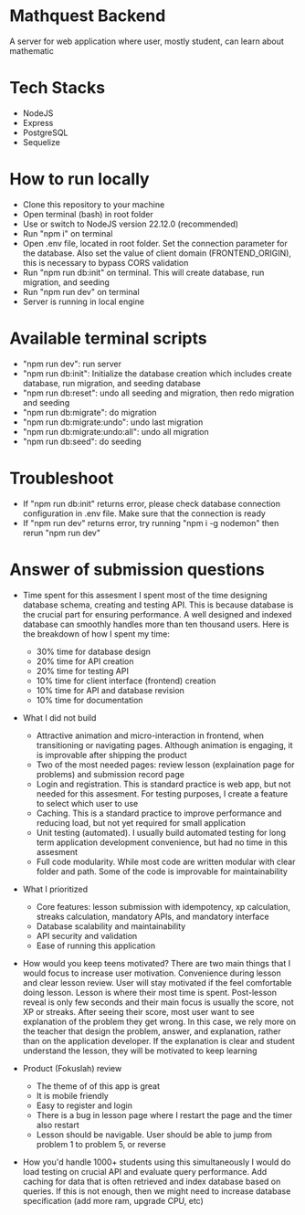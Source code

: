 # Mathquest Backend

A server for web application where user, mostly student, can learn about mathematic

# Tech Stacks

- NodeJS
- Express
- PostgreSQL
- Sequelize

# How to run locally

- Clone this repository to your machine
- Open terminal (bash) in root folder
- Use or switch to NodeJS version 22.12.0 (recommended)
- Run "npm i" on terminal
- Open .env file, located in root folder. Set the connection parameter for the database. Also set the value of client domain (FRONTEND_ORIGIN), this is necessary to bypass CORS validation
- Run "npm run db:init" on terminal. This will create database, run migration, and seeding
- Run "npm run dev" on terminal
- Server is running in local engine

# Available terminal scripts

- "npm run dev": run server
- "npm run db:init": Initialize the database creation which includes create database, run migration, and seeding database
- "npm run db:reset": undo all seeding and migration, then redo migration and seeding
- "npm run db:migrate": do migration
- "npm run db:migrate:undo": undo last migration
- "npm run db:migrate:undo:all": undo all migration
- "npm run db:seed": do seeding

# Troubleshoot

- If "npm run db:init" returns error, please check database connection configuration in .env file. Make sure that the connection is ready
- If "npm run dev" returns error, try running "npm i -g nodemon" then rerun "npm run dev"

# Answer of submission questions

* Time spent for this assesment
    I spent most of the time designing database schema, creating and testing API. This is because database is the crucial part for ensuring performance. A well designed and indexed database can smoothly handles more than ten thousand users. Here is the breakdown of how I spent my time:
    - 30% time for database design
    - 20% time for API creation
    - 20% time for testing API
    - 10% time for client interface (frontend) creation 
    - 10% time for API and database revision
    - 10% time for documentation

* What I did not build
    - Attractive animation and micro-interaction in frontend, when transitioning or navigating pages. Although animation is engaging, it is improvable after shipping the product
    - Two of the most needed pages: review lesson (explaination page for problems) and submission record page
    - Login and registration. This is standard practice is web app, but not needed for this assesment. For testing purposes, I create a feature to select which user to use
    - Caching. This is a standard practice to improve performance and reducing load, but not yet required for small application
    - Unit testing (automated). I usually build automated testing for long term application development convenience, but had no time in this assesment
    - Full code modularity. While most code are written modular with clear folder and path. Some of the code is improvable for maintainability

* What I prioritized
    - Core features: lesson submission with idempotency, xp calculation, streaks calculation, mandatory APIs, and mandatory interface
    - Database scalability and maintainability
    - API security and validation
    - Ease of running this application

* How would you keep teens motivated?
    There are two main things that I would focus to increase user motivation. Convenience during lesson and clear lesson review. User will stay motivated if the feel comfortable doing lesson. Lesson is where their most time is spent. Post-lesson reveal is only few seconds and their main focus is usually the score, not XP or streaks. After seeing their score, most user want to see explanation of the problem they get wrong. In this case, we rely more on the teacher that design the problem, answer, and explanation, rather than on the application developer. If the explanation is clear and student understand the lesson, they will be motivated to keep learning

* Product (Fokuslah) review
    - The theme of of this app is great
    - It is mobile friendly
    - Easy to register and login
    - There is a bug in lesson page where I restart the page and the timer also restart
    - Lesson should be navigable. User should be able to jump from problem 1 to problem 5, or reverse

* How you'd handle 1000+ students using this simultaneously
    I would do load testing on crucial API and evaluate query performance. Add caching for data that is often retrieved and index database based on queries. If this is not enough, then we might need to increase database specification (add more ram, upgrade CPU, etc)